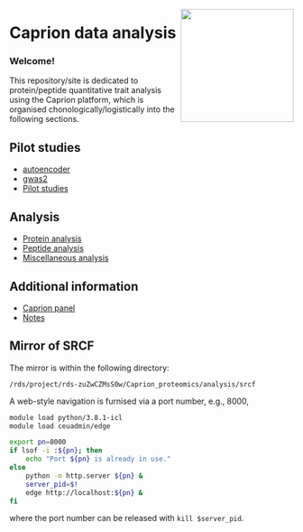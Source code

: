 <a href="https://jinghuazhao.github.io/Caprion/"><img src="https://jinghuazhao.github.io/Caprion/qrcode.png" height=200 width=200 align="right"></img></a>
# Caprion data analysis

### Welcome!

This repository/site is dedicated to protein/peptide quantitative trait analysis using the Caprion platform, which is organised chonologically/logistically into the following sections.

## Pilot studies

- [autoencoder](pilot/autoencoder)
- [gwas2](pilot/gwas2)
- [Pilot studies](pilot/)

## Analysis

- [Protein analysis](progs/)
- [Peptide analysis](peptide_progs)
- [Miscellaneous analysis](misc/)

## Additional information

- [Caprion panel](https://jinghuazhao.github.io/pQTLdata/reference/caprion.html)
- [Notes](https://jinghuazhao.github.io/Caprion/Notes/)

## Mirror of SRCF

The mirror is within the following directory:

`/rds/project/rds-zuZwCZMsS0w/Caprion_proteomics/analysis/srcf`

A web-style navigation is furnised via a port number, e.g., 8000,

```bash
module load python/3.8.1-icl
module load ceuadmin/edge

export pn=8000
if lsof -i :${pn}; then
    echo "Port ${pn} is already in use."
else
    python -m http.server ${pn} &
    server_pid=$!
    edge http://localhost:${pn} &
fi
```

where the port number can be released with `kill $server_pid`.
